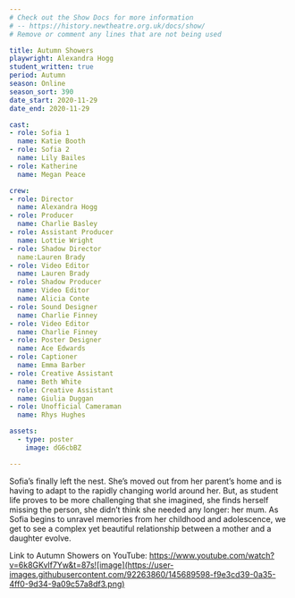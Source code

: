 ```yaml
---
# Check out the Show Docs for more information
# -- https://history.newtheatre.org.uk/docs/show/
# Remove or comment any lines that are not being used

title: Autumn Showers
playwright: Alexandra Hogg
student_written: true
period: Autumn
season: Online
season_sort: 390
date_start: 2020-11-29
date_end: 2020-11-29

cast:
- role: Sofia 1
  name: Katie Booth
- role: Sofia 2
  name: Lily Bailes
- role: Katherine
  name: Megan Peace

crew: 
- role: Director
  name: Alexandra Hogg
- role: Producer
  name: Charlie Basley
- role: Assistant Producer
  name: Lottie Wright
- role: Shadow Director
  name:Lauren Brady
- role: Video Editor
  name: Lauren Brady
- role: Shadow Producer 
  name: Video Editor
  name: Alicia Conte
- role: Sound Designer
  name: Charlie Finney
- role: Video Editor
  name: Charlie Finney
- role: Poster Designer 
  name: Ace Edwards
- role: Captioner
  name: Emma Barber
- role: Creative Assistant
  name: Beth White
- role: Creative Assistant 
  name: Giulia Duggan
- role: Unofficial Cameraman
  name: Rhys Hughes

assets:
  - type: poster
    image: dG6cbBZ

---
```

Sofia’s finally left the nest. She’s moved out from her parent’s home and is having to adapt to the rapidly changing world around her. But, as student life proves to be more challenging that she imagined, she finds herself missing the person, she didn’t think she needed any longer: her mum. As Sofia begins to unravel memories from her childhood and adolescence, we get to see a complex yet beautiful relationship between a mother and a daughter evolve.

Link to Autumn Showers on YouTube: https://www.youtube.com/watch?v=6k8GKvlf7Yw&t=87s![image](https://user-images.githubusercontent.com/92263860/145689598-f9e3cd39-0a35-4ff0-9d34-9a09c57a8df3.png)
